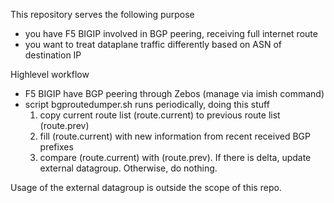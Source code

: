 This repository serves the following purpose
- you have F5 BIGIP involved in BGP peering, receiving full internet route
- you want to treat dataplane traffic differently based on ASN of destination IP

Highlevel workflow
- F5 BIGIP have BGP peering through Zebos (manage via imish command)
- script bgproutedumper.sh runs periodically, doing this stuff
  1. copy current route list (route.current) to previous route list (route.prev)
  2. fill (route.current) with new information from recent received BGP prefixes
  3. compare (route.current) with (route.prev). If there is delta, update external datagroup. Otherwise, do nothing.

Usage of the external datagroup is outside the scope of this repo.
